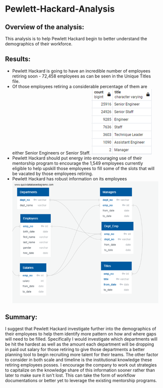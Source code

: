 # Pewlett-Hackard-Analysis
## Overview of the analysis: 
This analysis is to help Pewlett Hackard begin to better understand the demographics of their workforce.

## Results: 

- Pewlett Hackard is going to have an incredible number of employees retiring soon - 72,458 employees as can be seen in the Unique Titles file.
- Of those employees retiring a considerable percentage of them are either Senior Engineers or Senior Staff.
![retiring_titles](https://github.com/ethomas33/Pewlett-Hackard-Analysis/blob/eba21d7d61e3eaa7be606c07cf5bf74c534c4b88/Resources/retiring_titles.png)
- Pewlett Hackard should put energy into encouraging use of their mentorship program to encourage the 1,549 employees currently eligible to help upskill those employees to fill some of the slots that will be vacated by those employees retiring.
- Pewlett Hackard has robust information on its employees  
![ERD](https://github.com/ethomas33/Pewlett-Hackard-Analysis/blob/fe3d9e85db8903ebbeeee7ce9df6655e60b5c853/Resources/EmployeeDB.png)

## Summary: 

I suggest that Pewlett Hackard investigate further into the demographics of their employees to help them identify more pattern on how and where gaps will need to be filled. Specifically I would investigate which departments will be hit the hardest as well as the amount each department will be dropping in paid out salary for those retiring to give those departments a better planning tool to begin recruiting more talent for their teams. The other factor to consider in both scale and timeline is the institutional knowledge these retiring employees posses. I encourage the company to work out strategies to capitalize on the knowledge share of this information sooner rather than later to make sure it isn't lost. This can take the form of workflow documentations or better yet to leverage the existing mentorship programs. 

